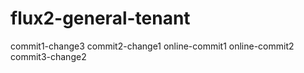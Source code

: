 # flux2-general-tenant
commit1-change3
commit2-change1
online-commit1
online-commit2
commit3-change2
